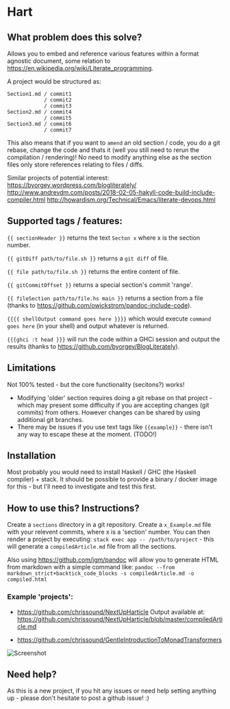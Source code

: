 # Hart

## What problem does this solve?
Allows you to embed and reference various features within a format agnostic document, some relation to https://en.wikipedia.org/wiki/Literate_programming.

A project would be structured as:

```
Section1.md / commit1
            / commit2
            / commit3
Section2.md / commit4
            / commit5
Section3.md / commit6
            / commit7
```

This also means that if you want to `amend` an old section / code, you do a git rebase, change the code and thats it (well you still need to rerun the compilation / rendering)! No need to modify anything else as the section files only store references relating to files / diffs.

Similar projects of potential interest:
https://byorgey.wordpress.com/blogliterately/
http://www.andrevdm.com/posts/2018-02-05-hakyll-code-build-include-compiler.html
http://howardism.org/Technical/Emacs/literate-devops.html

## Supported tags / features:
`{{ sectionHeader }}` returns the text `Secton x` where x is the section number.

`{{ gitDiff path/to/file.sh }}` returns  a `git diff` of file.

`{{ file path/to/file.sh }}` returns the entire content of file.

`{{ gitCommitOffset }}` returns a special section's commit 'range'.

`{{ fileSection path/to/file.hs main }}` returns a section from a file (thanks to https://github.com/owickstrom/pandoc-include-code).

`{{{{ shellOutput command goes here }}}}` which would execute `command goes here` (in your shell) and output whatever is returned.

`{{{ghci
:t head
}}}` will run the code within a GHCi session and output the results (thanks to https://github.com/byorgey/BlogLiterately).


## Limitations
Not 100% tested - but the core functionality (secitons?) works!
- Modifying 'older' section requires doing a  git rebase on that project - which may present some difficulty if you are accepting changes (git commits) from others. However changes can be shared by using additional git branches.
- There may be issues if you use text tags like `{{example}}` - there isn't any way to escape these at the moment. (TODO!)

## Installation
Most probably you would need to install Haskell / GHC (the Haskell compiler) + stack. It should be possible to provide a binary / docker image for this - but I'll need to investigate and test this first. 

## How to use this? Instructions?
Create a `sections` directory in a git repository. Create a `x_Example.md` file with your relevent commits, where x is a 'section' number. You can then render a project by executing:
`stack exec app -- /path/to/project` - this will generate a `compiledArticle.md` file from all the sections.  

Also using <https://github.com/jgm/pandoc> will allow you to generate HTML from markdown with a simple command like:
`pandoc --from markdown_strict+backtick_code_blocks -s compiledArticle.md -o compiled.html`

### Example 'projects':

- https://github.com/chrissound/NextUpHarticle
  Output available at: https://github.com/chrissound/NextUpHarticle/blob/master/compiledArticle.md

- https://github.com/chrissound/GentleIntroductionToMonadTransformers

![Screenshot](demo.jpg)

## Need help?
As this is a new project, if you hit any issues or need help setting anything up - please don't hesitate to post a github issue!  :)

